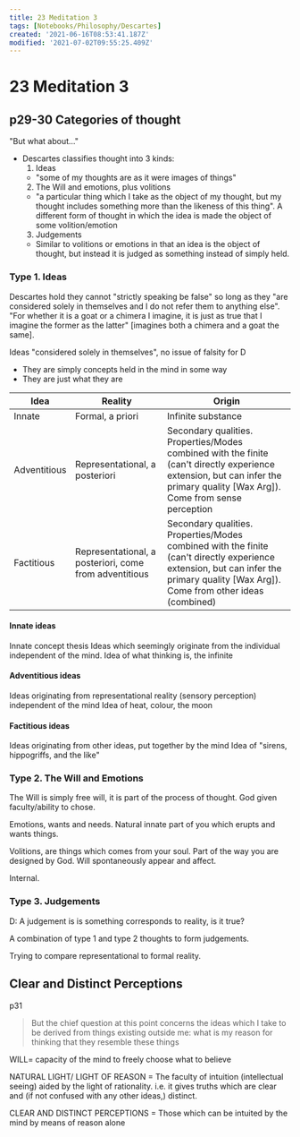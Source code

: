 ```yaml
---
title: 23 Meditation 3
tags: [Notebooks/Philosophy/Descartes]
created: '2021-06-16T08:53:41.187Z'
modified: '2021-07-02T09:55:25.409Z'
---
```


# 23 Meditation 3
## p29-30 Categories of thought

"But what about..."
- Descartes classifies thought into 3 kinds:
  1. Ideas
   - "some of my thoughts are as it were images of things"
  2. The Will and emotions, plus volitions
   - "a particular thing which I take as the object of my thought, but my thought includes something more than the likeness of this thing". A different form of thought in which the idea is made the object of some volition/emotion
  3. Judgements
   - Similar to volitions or emotions in that an idea is the object of thought, but instead it is judged as something instead of simply held.

### Type 1. Ideas

Descartes hold they cannot "strictly speaking be false" so long as they "are considered solely in themselves and I do not refer them to anything else". "For whether it is a goat or a chimera I imagine, it is just as true that I imagine the former as the latter" [imagines both a chimera and a goat the same].

Ideas "considered solely in themselves", no issue of falsity for D
- They are simply concepts held in the mind in some way
- They are just what they are

|Idea|Reality|Origin|
|--|--|--|
|Innate|Formal, a priori|Infinite substance|
|Adventitious|Representational, a posteriori|Secondary qualities. Properties/Modes combined with the finite (can't directly experience extension, but can infer the primary quality [Wax Arg]). Come from sense perception|
|Factitious| Representational, a posteriori, come from adventitious|Secondary qualities. Properties/Modes combined with the finite (can't directly experience extension, but can infer the primary quality [Wax Arg]). Come from other ideas (combined)|

#### Innate ideas
Innate concept thesis
Ideas which seemingly originate from the individual independent of the mind.
Idea of what thinking is, the infinite
#### Adventitious ideas
Ideas originating from representational reality (sensory perception) independent of the mind
Idea of heat, colour, the moon
#### Factitious ideas
Ideas originating from other ideas, put together by the mind
Idea of "sirens, hippogriffs, and the like"

### Type 2. The Will and Emotions

The Will is simply free will, it is part of the process of thought. God given faculty/ability to chose.

Emotions, wants and needs. Natural innate part of you which erupts and wants things.

Volitions, are things which comes from your soul. Part of the way you are designed by God. Will spontaneously appear and affect.



Internal.

### Type 3. Judgements

D: A judgement is is something corresponds to reality, is it true?

A combination of type 1 and type 2 thoughts to form judgements.

Trying to compare representational to formal reality.

## Clear and Distinct Perceptions

p31 

> But the chief question at this point concerns the ideas which I take to be derived from things existing outside me: what is my reason for thinking that they resemble these things

WILL= capacity of the mind to freely choose what to believe



NATURAL LIGHT/ LIGHT OF REASON = The faculty of intuition (intellectual seeing) aided by the light of rationality. i.e. it gives truths which are clear and (if not confused with any other ideas,) distinct.



CLEAR AND DISTINCT PERCEPTIONS = Those which can be intuited by the mind by means of reason alone

